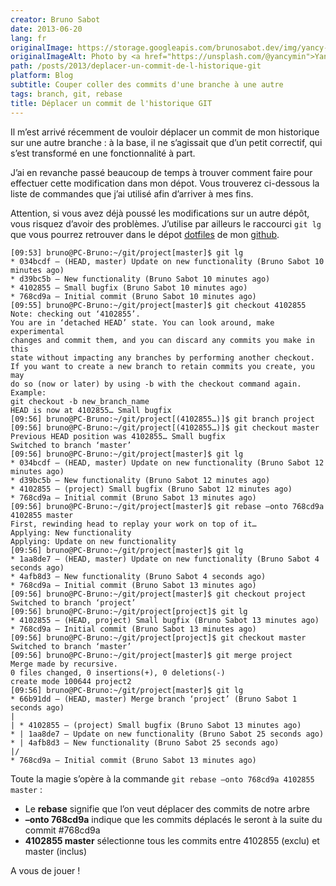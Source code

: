 ```yaml
---
creator: Bruno Sabot
date: 2013-06-20
lang: fr
originalImage: https://storage.googleapis.com/brunosabot.dev/img/yancy-min-842ofHC6MaI-unsplash.jpeg
originalImageAlt: Photo by <a href="https://unsplash.com/@yancymin">Yancy Min</a> on <a href="https://unsplash.com">Unsplash</a>.
path: /posts/2013/deplacer-un-commit-de-l-historique-git
platform: Blog
subtitle: Couper coller des commits d'une branche à une autre
tags: branch, git, rebase
title: Déplacer un commit de l'historique GIT
---
```


Il m’est arrivé récemment de vouloir déplacer un commit de mon historique sur une autre branche : à la base, il ne s’agissait que d’un petit correctif, qui s’est transformé en une fonctionnalité à part.

J’ai en revanche passé beaucoup de temps à trouver comment faire pour effectuer cette modification dans mon dépot.
Vous trouverez ci-dessous la liste de commandes que j’ai utilisé afin d’arriver à mes fins.

Attention, si vous avez déjà poussé les modifications sur un autre dépôt, vous risquez d’avoir des problèmes.
J’utilise par ailleurs le raccourci `git lg` que vous pourrez retrouver dans le dépot [dotfiles](https://github.com/brunosabot/dotfiles) de mon [github](https://github.com/brunosabot/).

```
[09:53] bruno@PC-Bruno:~/git/project[master]$ git lg
* 034bcdf – (HEAD, master) Update on new functionality (Bruno Sabot 10 minutes ago)
* d39bc5b – New functionality (Bruno Sabot 10 minutes ago)
* 4102855 – Small bugfix (Bruno Sabot 10 minutes ago)
* 768cd9a – Initial commit (Bruno Sabot 10 minutes ago)
[09:55] bruno@PC-Bruno:~/git/project[master]$ git checkout 4102855
Note: checking out ‘4102855’.
You are in ‘detached HEAD’ state. You can look around, make experimental
changes and commit them, and you can discard any commits you make in this
state without impacting any branches by performing another checkout.
If you want to create a new branch to retain commits you create, you may
do so (now or later) by using -b with the checkout command again. Example:
git checkout -b new_branch_name
HEAD is now at 4102855… Small bugfix
[09:56] bruno@PC-Bruno:~/git/project[(4102855…)]$ git branch project
[09:56] bruno@PC-Bruno:~/git/project[(4102855…)]$ git checkout master
Previous HEAD position was 4102855… Small bugfix
Switched to branch ‘master’
[09:56] bruno@PC-Bruno:~/git/project[master]$ git lg
* 034bcdf – (HEAD, master) Update on new functionality (Bruno Sabot 12 minutes ago)
* d39bc5b – New functionality (Bruno Sabot 12 minutes ago)
* 4102855 – (project) Small bugfix (Bruno Sabot 12 minutes ago)
* 768cd9a – Initial commit (Bruno Sabot 13 minutes ago)
[09:56] bruno@PC-Bruno:~/git/project[master]$ git rebase –onto 768cd9a 4102855 master
First, rewinding head to replay your work on top of it…
Applying: New functionality
Applying: Update on new functionality
[09:56] bruno@PC-Bruno:~/git/project[master]$ git lg
* 1aa8de7 – (HEAD, master) Update on new functionality (Bruno Sabot 4 seconds ago)
* 4afb8d3 – New functionality (Bruno Sabot 4 seconds ago)
* 768cd9a – Initial commit (Bruno Sabot 13 minutes ago)
[09:56] bruno@PC-Bruno:~/git/project[master]$ git checkout project
Switched to branch ‘project’
[09:56] bruno@PC-Bruno:~/git/project[project]$ git lg
* 4102855 – (HEAD, project) Small bugfix (Bruno Sabot 13 minutes ago)
* 768cd9a – Initial commit (Bruno Sabot 13 minutes ago)
[09:56] bruno@PC-Bruno:~/git/project[project]$ git checkout master
Switched to branch ‘master’
[09:56] bruno@PC-Bruno:~/git/project[master]$ git merge project
Merge made by recursive.
0 files changed, 0 insertions(+), 0 deletions(-)
create mode 100644 project2
[09:56] bruno@PC-Bruno:~/git/project[master]$ git lg
* 66b91dd – (HEAD, master) Merge branch ‘project’ (Bruno Sabot 1 seconds ago)
|
| * 4102855 – (project) Small bugfix (Bruno Sabot 13 minutes ago)
* | 1aa8de7 – Update on new functionality (Bruno Sabot 25 seconds ago)
* | 4afb8d3 – New functionality (Bruno Sabot 25 seconds ago)
|/
* 768cd9a – Initial commit (Bruno Sabot 13 minutes ago)
```

Toute la magie s’opère à la commande `git rebase –onto 768cd9a 4102855 master` :

- Le **rebase** signifie que l’on veut déplacer des commits de notre arbre
- **–onto 768cd9a** indique que les commits déplacés le seront à la suite du commit #768cd9a
- **4102855 master** sélectionne tous les commits entre 4102855 (exclu) et master (inclus)

A vous de jouer !
